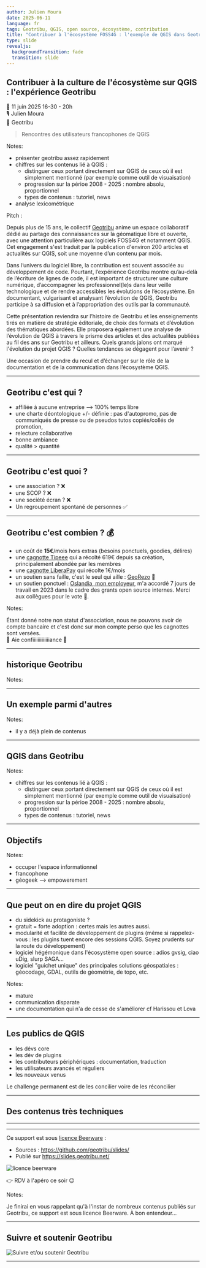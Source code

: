```yaml
---
author: Julien Moura
date: 2025-06-11
language: fr
tags: Geotribu, QGIS, open source, écosystème, contribution
title: "Contribuer à l'écosystème FOSS4G : l'exemple de QGIS dans Geotribu"
type: slide
revealjs:
  backgroundTransition: fade
  transition: slide
---
```


<!-- Export en PDF :

docker run --name decktape --rm  -v "./:/slides" astefanutti/decktape --pdf-author "Julien Moura (Geotribu)" --pdf-title "Contribuer à la culture de l'écosystème sur QGIS : l'expérience Geotribu" --pdf-subject "Support de la conférence de Geotribu à l'édition 2025 des Rencontres des utilisateurs francohones de QGIS" https://slides.geotribu.net/2025-06-11_qgisfr2025_geotribu-x-QGIS.html QGISFR2025_Geotribu_QGIS_2025-06-11.pdf

-->

## Contribuer à la culture de l'écosystème sur QGIS : l'expérience Geotribu

<!-- .slide: data-background-image="https://cdn.geotribu.fr/img/slides/2025/qgisfr_geotribu-x-qgis/osgeo_qgis_rencontres_fr_2025_cover_bg.png" data-background-size="cover" -->

:date: 11 juin 2025 16-30 - 20h  
🎙️ Julien Moura  
:billed_cap: Geotribu

> Rencontres des utilisateurs francophones de QGIS

Notes:

- présenter geotribu assez rapidement
- chiffres sur les contenus lié à QGIS :
  - distinguer ceux portant directement sur QGIS de ceux où il est simplement mentionné (par exemple comme outil de visuaisation)
  - progression sur la périoe 2008 - 2025 : nombre absolu, proportionnel
  - types de contenus : tutoriel, news
- analyse lexicométrique

Pitch :

Depuis plus de 15 ans, le collectif [Geotribu](https://geotribu.fr/) anime un espace collaboratif dédié au partage des connaissances sur la géomatique libre et ouverte, avec une attention particulière aux logiciels FOSS4G et notamment QGIS. Cet engagement s'est traduit par la publication d'environ 200 articles et actualités sur QGIS, soit une moyenne d’un contenu par mois.  

Dans l’univers du logiciel libre, la contribution est souvent associée au développement de code. Pourtant, l’expérience Geotribu montre qu’au-delà de l’écriture de lignes de code, il est important de structurer une culture numérique, d’accompagner les professionnel(le)s dans leur veille technologique et de rendre accessibles les évolutions de l’écosystème. En documentant, vulgarisant et analysant l’évolution de QGIS, Geotribu participe à sa diffusion et à l’appropriation des outils par la communauté.  

Cette présentation reviendra sur l’histoire de Geotribu et les enseignements tirés en matière de stratégie éditoriale, de choix des formats et d’évolution des thématiques abordées. Elle proposera également une analyse de l’évolution de QGIS à travers le prisme des articles et des actualités publiées au fil des ans sur Geotribu et ailleurs. Quels grands jalons ont marqué l'évolution du projet QGIS ? Quelles tendances se dégagent pour l’avenir ?

Une occasion de prendre du recul et d’échanger sur le rôle de la documentation et de la communication dans l’écosystème QGIS.

---

## Geotribu c'est qui ?

<!-- .slide: data-background-image="https://cdn.geotribu.fr/img/slides/2025/qgisfr_geotribu-x-qgis/osgeo_qgis_rencontres_fr_2025_slide_bg.png" data-background-size="cover" -->

- affiliée à aucune entreprise --> 100% temps libre
- une charte déontologique +/- définie : pas d'autopromo, pas de communiqués de presse ou de pseudos tutos copiés/collés  de promotion,
- relecture collaborative
- bonne ambiance
- qualité > quantité

---

## Geotribu c'est quoi ?

<!-- .slide: data-background-image="https://cdn.geotribu.fr/img/slides/2025/qgisfr_geotribu-x-qgis/osgeo_qgis_rencontres_fr_2025_slide_bg.png" data-background-size="cover" -->

- une association ? ❌ <!-- .element: class="fragment" -->
- une SCOP ?  ❌ <!-- .element: class="fragment" -->
- une société écran ?  ❌ <!-- .element: class="fragment" -->
- Un regroupement spontané de personnes :white_check_mark:

---

## Geotribu c'est combien ? :moneybag:

<!-- .slide: data-background-image="https://cdn.geotribu.fr/img/slides/2025/qgisfr_geotribu-x-qgis/osgeo_qgis_rencontres_fr_2025_slide_bg.png" data-background-size="cover" -->

- un coût de **15€**/mois hors extras (besoins ponctuels, goodies, délires) <!-- .element: class="fragment" -->
- une [cagnotte Tipeee](https://fr.tipeee.com/geotribu) qui a récolté 619€ depuis sa création, principalement abondée par les membres <!-- .element: class="fragment" -->
- une [cagnotte LiberaPay](https://liberapay.com/Geotribu/) qui récolte 1€/mois <!-- .element: class="fragment" -->
- un soutien sans faille, c'est le seul qui aille : [GeoRezo](https://georezo.net/) 💞 <!-- .element: class="fragment" -->
- un soutien ponctuel : [Oslandia, mon employeur](https://oslandia.com/2023/03/27/linvestissement-open-source-doslandia/), m'a accordé 7 jours de travail en 2023 dans le cadre des grants open source internes. Merci aux collègues pour le vote 🫶. <!-- .element: class="fragment" -->

Notes:

Étant donné notre non statut d'association, nous ne pouvons avoir de compte bancaire et c'est donc sur mon compte perso que les cagnottes sont versées.  
🐍 Aie confiiiiiiiiiiiiiance 🐍

---

## historique Geotribu

<!-- .slide: data-background-image="https://cdn.geotribu.fr/img/slides/2025/qgisfr_geotribu-x-qgis/osgeo_qgis_rencontres_fr_2025_slide_bg.png" data-background-size="cover" -->

Notes:

---

## Un exemple parmi d'autres

<!-- .slide: data-background-image="https://cdn.geotribu.fr/img/slides/2025/qgisfr_geotribu-x-qgis/osgeo_qgis_rencontres_fr_2025_slide_bg.png" data-background-size="cover" -->

Notes:

- il y a déjà plein de contenus

---

## QGIS dans Geotribu

<!-- .slide: data-background-image="https://cdn.geotribu.fr/img/slides/2025/qgisfr_geotribu-x-qgis/osgeo_qgis_rencontres_fr_2025_slide_bg.png" data-background-size="cover" -->

Notes:

- chiffres sur les contenus lié à QGIS :
  - distinguer ceux portant directement sur QGIS de ceux où il est simplement mentionné (par exemple comme outil de visuaisation)
  - progression sur la périoe 2008 - 2025 : nombre absolu, proportionnel
  - types de contenus : tutoriel, news

---

## Objectifs

<!-- .slide: data-background-image="https://cdn.geotribu.fr/img/slides/2025/qgisfr_geotribu-x-qgis/osgeo_qgis_rencontres_fr_2025_slide_bg.png" data-background-size="cover" -->

Notes:

- occuper l'espace informationnel
- francophone
- géogeek --> empowerement

---

## Que peut on en dire du projet QGIS

<!-- .slide: data-background-image="https://cdn.geotribu.fr/img/slides/2025/qgisfr_geotribu-x-qgis/osgeo_qgis_rencontres_fr_2025_slide_bg.png" data-background-size="cover" -->

- du sidekick au protagoniste ?
- gratuit = forte adoption : certes mais les autres aussi.
- modularité et facilité de développement de plugins (même si rappelez-vous : les plugins tuent encore des sessions QGIS. Soyez prudents sur la route du développement)
- logiciel hégémonique dans l'écosystème open source : adios gvsig, ciao uDig, slurp SAGA...
- logiciel "guichet unique" des principales solutions géospatiales : géocodage, GDAL, outils de géométrie, de topo, etc.

Notes:

- mature
- communication disparate
- une documentation qui n'a de cesse de s'améliorer cf Harissou et Lova

---

## Les publics de QGIS

<!-- .slide: data-background-image="https://cdn.geotribu.fr/img/slides/2025/qgisfr_geotribu-x-qgis/osgeo_qgis_rencontres_fr_2025_slide_bg.png" data-background-size="cover" -->

- les dévs core
- les dév de plugins
- les contributeurs périphériques : documentation, traduction
- les utilisateurs avancés et réguliers
- les nouveaux venus

Le challenge permanent est de les concilier voire de les réconcilier

---

## Des contenus très techniques

<!-- .slide: data-background-image="https://cdn.geotribu.fr/img/slides/2025/qgisfr_geotribu-x-qgis/osgeo_qgis_rencontres_fr_2025_slide_bg.png" data-background-size="cover" -->

---

<!-- .slide: data-background-video="https://video.osgeo.org/download/videos/generate/39101d03-465e-491c-8894-c5d1254e9b1d?videoFileIds=112228" data-background-video-loop="true" data-background-size="cover" data-background-video-muted="true" -->

---

<!-- .slide: data-background-image="https://cdn.geotribu.fr/img/slides/2025/qgisfr_geotribu-x-qgis/osgeo_qgis_rencontres_fr_2025_slide_bg.png" data-background-size="cover" -->

Ce support est sous [licence Beerware](https://fr.wikipedia.org/wiki/Beerware) :

- Sources : <https://github.com/geotribu/slides/>
- Publié sur <https://slides.geotribu.net/>

![licence beerware](https://cdn.geotribu.fr/img/slides/2025/qgisfr_geotribu-x-qgis/licence_beerware.png)

👉 RDV à l'apéro ce soir :wink:

Notes:

Je finirai en vous rappelant qu'à l'instar de nombreux contenus publiés sur Geotribu, ce support est sous licence Beerware. À bon entendeur...

---

<!-- .slide: data-background-image="https://cdn.geotribu.fr/img/slides/2025/qgisfr_geotribu-x-qgis/osgeo_qgis_rencontres_fr_2025_slide_bg.png" data-background-size="cover" -->

## Suivre et soutenir Geotribu

![Suivre et/ou soutenir Geotribu](https://cdn.geotribu.fr/img/slides/2025/qgisfr_geotribu-x-qgis/geotribu_suivre-soutenir.png)

---

<!-- .slide: data-background-image="https://cdn.geotribu.fr/img/slides/2025/qgisfr_geotribu-x-qgis/osgeo_qgis_rencontres_fr_2025_last_bg.png" data-background-size="cover" -->
